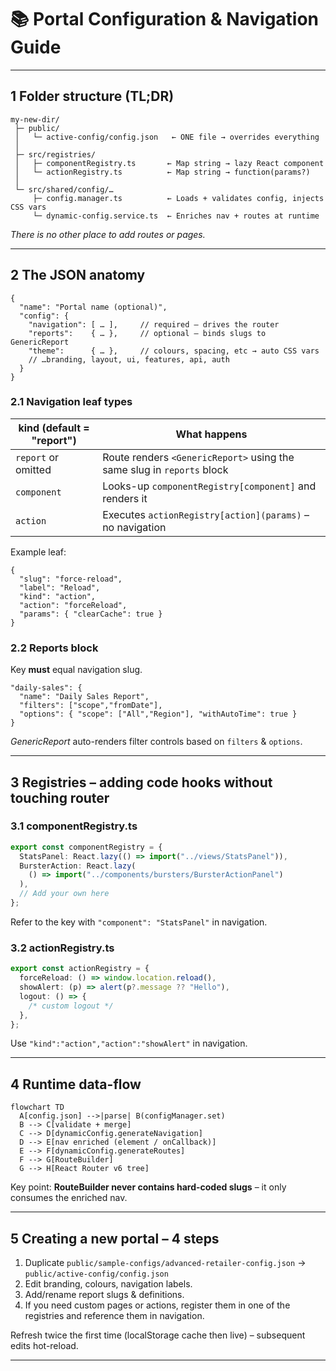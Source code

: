 # 📚 Portal Configuration & Navigation Guide

---

## 1 Folder structure (TL;DR)

```
my-new-dir/
 ├─ public/
 │   └─ active-config/config.json   ← ONE file → overrides everything
 │
 ├─ src/registries/
 │   ├─ componentRegistry.ts       ← Map string → lazy React component
 │   └─ actionRegistry.ts          ← Map string → function(params?)
 │
 └─ src/shared/config/…
     ├─ config.manager.ts          ← Loads + validates config, injects CSS vars
     └─ dynamic-config.service.ts  ← Enriches nav + routes at runtime
```

_There is no other place to add routes or pages._

---

## 2 The JSON anatomy

```jsonc
{
  "name": "Portal name (optional)",
  "config": {
    "navigation": [ … ],     // required – drives the router
    "reports":    { … },     // optional – binds slugs to GenericReport
    "theme":      { … },     // colours, spacing, etc → auto CSS vars
    // …branding, layout, ui, features, api, auth
  }
}
```

### 2.1 Navigation leaf types

| kind (default = "report") | What happens                                                           |
| ------------------------- | ---------------------------------------------------------------------- |
| `report` or omitted       | Route renders `<GenericReport>` using the same slug in `reports` block |
| `component`               | Looks-up `componentRegistry[component]` and renders it                 |
| `action`                  | Executes `actionRegistry[action](params)` – no navigation              |

Example leaf:

```jsonc
{
  "slug": "force-reload",
  "label": "Reload",
  "kind": "action",
  "action": "forceReload",
  "params": { "clearCache": true }
}
```

### 2.2 Reports block

Key **must** equal navigation slug.

```jsonc
"daily-sales": {
  "name": "Daily Sales Report",
  "filters": ["scope","fromDate"],
  "options": { "scope": ["All","Region"], "withAutoTime": true }
}
```

_GenericReport_ auto-renders filter controls based on `filters` & `options`.

---

## 3 Registries – adding code hooks without touching router

### 3.1 componentRegistry.ts

```ts
export const componentRegistry = {
  StatsPanel: React.lazy(() => import("../views/StatsPanel")),
  BursterAction: React.lazy(
    () => import("../components/bursters/BursterActionPanel")
  ),
  // Add your own here
};
```

Refer to the key with `"component": "StatsPanel"` in navigation.

### 3.2 actionRegistry.ts

```ts
export const actionRegistry = {
  forceReload: () => window.location.reload(),
  showAlert: (p) => alert(p?.message ?? "Hello"),
  logout: () => {
    /* custom logout */
  },
};
```

Use `"kind":"action","action":"showAlert"` in navigation.

---

## 4 Runtime data-flow

```mermaid
flowchart TD
  A[config.json] -->|parse| B(configManager.set)
  B --> C[validate + merge]
  C --> D[dynamicConfig.generateNavigation]
  D --> E[nav enriched (element / onCallback)]
  E --> F[dynamicConfig.generateRoutes]
  F --> G[RouteBuilder]
  G --> H[React Router v6 tree]
```

Key point: **RouteBuilder never contains hard-coded slugs** – it only consumes the enriched nav.

---

## 5 Creating a new portal – 4 steps

1. Duplicate `public/sample-configs/advanced-retailer-config.json` → `public/active-config/config.json`
2. Edit branding, colours, navigation labels.
3. Add/rename report slugs & definitions.
4. If you need custom pages or actions, register them in one of the registries and reference them in navigation.

Refresh twice the first time (localStorage cache then live) – subsequent edits hot-reload.

---
